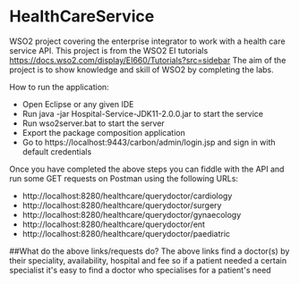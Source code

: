 # HealthCareService

WSO2 project covering the enterprise integrator to work with a health care service API. This project is from the WSO2 EI tutorials https://docs.wso2.com/display/EI660/Tutorials?src=sidebar
The aim of the project is to show knowledge and skill of WSO2 by completing the labs. 

How to run the application:
- Open Eclipse or any given IDE
- Run java -jar Hospital-Service-JDK11-2.0.0.jar to start the service
- Run wso2server.bat to start the server
- Export the package composition application 
- Go to https://localhost:9443/carbon/admin/login.jsp and sign in with default credentials

Once you have completed the above steps you can fiddle with the API and run some GET requests on Postman using the following URLs:
- http://localhost:8280/healthcare/querydoctor/cardiology
- http://localhost:8280/healthcare/querydoctor/surgery
- http://localhost:8280/healthcare/querydoctor/gynaecology
- http://localhost:8280/healthcare/querydoctor/ent
- http://localhost:8280/healthcare/querydoctor/paediatric

##What do the above links/requests do?
The above links find a doctor(s) by their speciality, availability, hospital and fee so if a patient needed a certain specialist it's easy to find
a doctor who specialises for a patient's need
